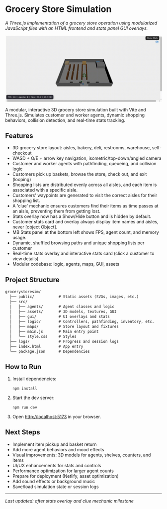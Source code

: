 # Grocery Store Simulation

*A Three.js implementation of a grocery store operation using modularized JavaScript files with an HTML frontend and stats panel GUI overlays.*  

![sample](media/sample.gif)

A modular, interactive 3D grocery store simulation built with Vite and Three.js. Simulates customer and worker agents, dynamic shopping behaviors, collision detection, and real-time stats tracking.

## Features
- 3D grocery store layout: aisles, bakery, deli, restrooms, warehouse, self-checkout
- WASD + Q/E + arrow key navigation, isometric/top-down/angled camera
- Customer and worker agents with pathfinding, queueing, and collision logic
- Customers pick up baskets, browse the store, check out, and exit (looping)
- Shopping lists are distributed evenly across all aisles, and each item is associated with a specific aisle.
- Customers' waypoints are generated to visit the correct aisles for their shopping list.
- A 'clue' mechanic ensures customers find their items as time passes at an aisle, preventing them from getting lost.
- Stats overlay now has a Show/Hide button and is hidden by default.
- Customer stats card and overlay always display item names and aisles, never [object Object].
- MB Stats panel at the bottom left shows FPS, agent count, and memory usage.
- Dynamic, shuffled browsing paths and unique shopping lists per customer
- Real-time stats overlay and interactive stats card (click a customer to view details)
- Modular codebase: logic, agents, maps, GUI, assets

## Project Structure
```
grocerystoresim/
  ├── public/           # Static assets (SVGs, images, etc.)
  ├── src/
  │   ├── agents/       # Agent classes and logic
  │   ├── assets/       # 3D models, textures, GUI
  │   ├── gui/          # UI overlays and stats
  │   ├── logic/        # Controllers, pathfinding, inventory, etc.
  │   ├── maps/         # Store layout and fixtures
  │   ├── main.js       # Main entry point
  │   └── style.css     # Styles
  ├── logs/             # Progress and session logs
  ├── index.html        # App entry
  └── package.json      # Dependencies
```

## How to Run
1. Install dependencies:
   ```
   npm install
   ```
2. Start the dev server:
   ```
   npm run dev
   ```
3. Open [http://localhost:5173](http://localhost:5173) in your browser.

## Next Steps
- Implement item pickup and basket return
- Add more agent behaviors and mood effects
- Visual improvements: 3D models for agents, shelves, counters, and items
- UI/UX enhancements for stats and controls
- Performance optimization for larger agent counts
- Prepare for deployment (Netlify, asset optimization)
- Add sound effects or background music
- Save/load simulation state or session logs

---
_Last updated: after stats overlay and clue mechanic milestone_
